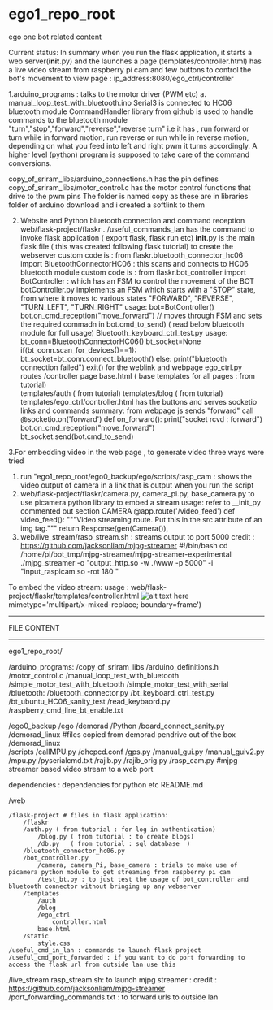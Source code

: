 # ego1_repo_root
ego one bot related content

Current status: In summary when you run the flask application, it starts a web server(__init__.py) and the launches a page (templates/controller.html) has a live video stream from raspberry pi cam and few buttons to control the bot's movement
to view page : ip_address:8080/ego_ctrl/controller

1.arduino_programs : talks to the motor driver (PWM etc)
a. manual_loop_test_with_bluetooth.ino
  Serial3 is connected to HC06 bluetooth module
  CommandHandler library from github is used to handle commands to the bluetooth module
    "turn","stop","forward","reverse","reverse turn" i.e it has , run forward or turn while in forward motion, run reverse or run while in reverse motion, depending on what you     feed into left and right pwm it turns accordingly.
    A higher level (python) program is supposed to take care of the command conversions.
    
  copy_of_sriram_libs/arduino_connections.h has the pin defines
  copy_of_sriram_libs/motor_control.c has the motor control functions that drive to the pwm pins
  The folder is named copy as these are in libraries folder of arduino download and i created a softlink to them
  
2. Website and Python bluetooth connection and command reception
web/flask-project/flaskr
  ../useful_commands_lan has the command to invoke flask application ( export flask, flask run etc)
  __init__.py is the main flask file ( this was created following flask tutorial) to create the webserver
    custom code is : from flaskr.bluetooth_connector_hc06 import BluetoothConnectorHC06  : this scans and connects to HC06 bluetooth module
    custom code is : from flaskr.bot_controller import BotController : which has an FSM to control the movement of the BOT
  botController.py
    implements an FSM which starts with a "STOP" state, from where it moves to various states "FORWARD", "REVERSE", "TURN_LEFT", "TURN_RIGHT"
    usage:
    bot=BotController()
    bot.on_cmd_reception("move_forward") // moves through FSM and sets the required commadn in bot.cmd_to_send) ( read below bluetooth module for full usage)
  Bluetooth_keyboard_ctrl_test.py
    usage:
    bt_conn=BluetoothConnectorHC06()
    bt_socket=None
    if(bt_conn.scan_for_devices()==1):
	    bt_socket=bt_conn.connect_bluetooth()
    else:
	    print("bluetooth connection failed")
	  exit()
 for the weblink and webpage
    ego_ctrl.py
      routes /controller page
    base.html      ( base templates for all pages : from tutorial)  
    templates/auth ( from tutorial)
    templates/blog ( from tutorial)
    templates/ego_ctrl/controller.html
        has the buttons and serves socketio links and commands
summary: from webpage js sends "forward" call
    @socketio.on('forward')
    def on_forward():
	    print("socket rcvd : forward")
	    bot.on_cmd_reception("move_forward")
	    bt_socket.send(bot.cmd_to_send)
      
      
3.For embedding video in the web page , 
to generate video three ways were tried
  1. run "ego1_repo_root/ego0_backup/ego/scripts/rasp_cam : shows the video output of camera in a link that is output when you run the script
  2. web/flask-project/flaskr/camera.py, camera_pi.py, base_camera.py to use picamera python library to embed a stream 
     usage: refer to __init_py commented out section CAMERA
     @app.route('/video_feed')
     def video_feed():
     """Video streaming route. Put this in the src attribute of an img tag."""
     return Response(gen(Camera()),
  3. web/live_stream/rasp_stream.sh : streams output to port 5000
  credit : https://github.com/jacksonliam/mjpg-streamer
    #!/bin/bash
    cd /home/pi/bot_tmp/mjpg-streamer/mjpg-streamer-experimental
    ./mjpg_streamer -o "output_http.so -w ./www -p 5000" -i "input_raspicam.so -rot 180 "

To embed the video stream:
   usage : web/flask-project/flaskr/templates/controller.html
   <img  src="http://127.0.0.1:5000?action=stream" title="Title of image" alt="alt text here"/>
                    mimetype='multipart/x-mixed-replace; boundary=frame')
    
***************************************************************************************************************
FILE CONTENT
***************************************************************************************************************
ego1_repo_root/

/arduino_programs:
		/copy_of_sriram_libs
			/arduino_definitions.h
			/motor_control.c
		/manual_loop_test_with_bluetooth
		/simple_motor_test_with_bluetooth
		/simple_motor_test_with_serial
/bluetooth:
		/bluetooth_connector.py
		/bt_keyboard_ctrl_test.py
		/bt_ubuntu_HC06_sanity_test
		/read_keybaord.py
		/raspberry_cmd_line_bt_enable.txt
		
/ego0_backup
	/ego
		/demorad
			/Python
			/board_connect_sanity.py
			/demorad_linux  #files copied from demorad pendrive out of the box
		/demorad_linux	
		/scripts
			/callMPU.py
			/dhcpcd.conf
			/gps.py
			/manual_gui.py
			/manual_guiv2.py
			/mpu.py
			/pyserialcmd.txt
			/rajib.py
			/rajib_orig.py
			/rasp_cam.py    #mjpg streamer based video stream to a web port
			
dependencies : dependencies for python etc
README.md 

/web

    /flask-project # files in flask application:
    	/flaskr
		/auth.py ( from tutorial : for log in authentication)
    		/blog.py ( from tutorial : to create blogs)
    		/db.py   ( from tutorial : sql database  )
		/bluetooth_connector_hc06.py
		/bot_controller.py
    		/camera, camera_Pi, base_camera : trials to make use of picamera python module to get streaming from raspberry pi cam
    		/test_bt.py : to just test the usage of bot_controller and bluetooth connector without bringing up any webserver
		/templates
			/auth
			/blog
			/ego_ctrl
				controller.html
			base.html
		/static
			style.css
	/useful_cmd_in_lan : commands to launch flask project
	/useful_cmd_port_forwarded : if you want to do port forwarding to access the flask url from outside lan use this
	
  /live_stream
        rasp_stream.sh: to launch mjpg streamer : credit : https://github.com/jacksonliam/mjpg-streamer
  /port_forwarding_commands.txt : to forward urls to outside lan

